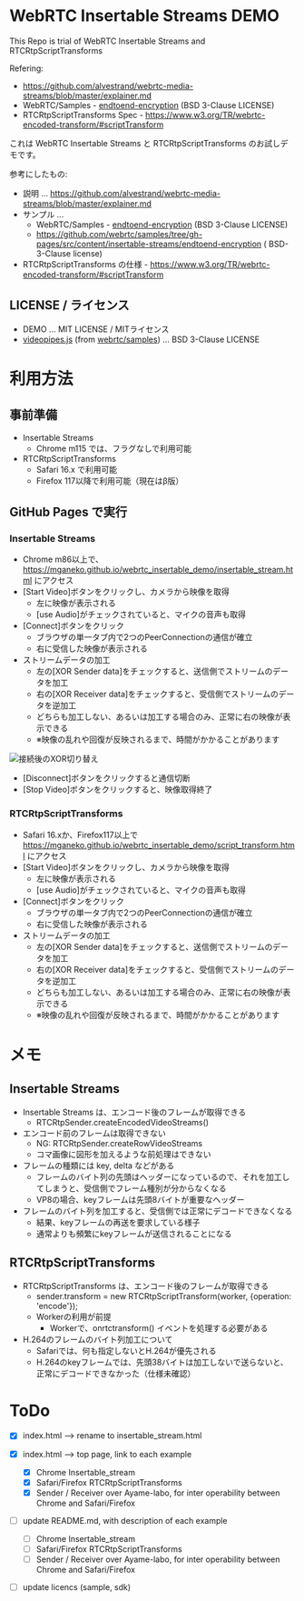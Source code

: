 # WebRTC Insertable Streams DEMO

This Repo is trial of WebRTC Insertable Streams and RTCRtpScriptTransforms

Refering:
- https://github.com/alvestrand/webrtc-media-streams/blob/master/explainer.md
- WebRTC/Samples - [endtoend-encryption](https://github.com/webrtc/samples/tree/gh-pages/src/content/peerconnection/endtoend-encryption) (BSD 3-Clause LICENSE)
- RTCRtpScriptTransforms Spec - https://www.w3.org/TR/webrtc-encoded-transform/#scriptTransform

これは WebRTC Insertable Streams と RTCRtpScriptTransforms のお試しデモです。

参考にしたもの:
- 説明 ... https://github.com/alvestrand/webrtc-media-streams/blob/master/explainer.md
- サンプル ...
  - WebRTC/Samples - [endtoend-encryption](https://github.com/webrtc/samples/tree/gh-pages/src/content/peerconnection/endtoend-encryption) (BSD 3-Clause LICENSE)
  - https://github.com/webrtc/samples/tree/gh-pages/src/content/insertable-streams/endtoend-encryption ( BSD-3-Clause license)
- RTCRtpScriptTransforms の仕様 - https://www.w3.org/TR/webrtc-encoded-transform/#scriptTransform

## LICENSE / ライセンス

- DEMO ... MIT LICENSE / MITライセンス
- [videopipes.js](https://github.com/webrtc/samples/blob/gh-pages/src/content/peerconnection/endtoend-encryption/js/videopipe.js) (from [webrtc/samples](https://github.com/webrtc/samples)) ... BSD 3-Clause LICENSE


# 利用方法

## 事前準備

- Insertable Streams
  - Chrome m115 では、フラグなしで利用可能
- RTCRtpScriptTransforms
  - Safari 16.x で利用可能
  - Firefox 117以降で利用可能（現在はβ版）

## GitHub Pages で実行

### Insertable Streams
- Chrome m86以上で、https://mganeko.github.io/webrtc_insertable_demo/insertable_stream.html にアクセス
- [Start Video]ボタンをクリックし、カメラから映像を取得
  - 左に映像が表示される
  - [use Audio]がチェックされていると、マイクの音声も取得
- [Connect]ボタンをクリック
  - ブラウザの単一タブ内で2つのPeerConnectionの通信が確立
  - 右に受信した映像が表示される
- ストリームデータの加工
  - 左の[XOR Sender data]をチェックすると、送信側でストリームのデータを加工
  - 右の[XOR Receiver data]をチェックすると、受信側でストリームのデータを逆加工
  - どちらも加工しない、あるいは加工する場合のみ、正常に右の映像が表示できる
  - ※映像の乱れや回復が反映されるまで、時間がかかることがあります

![接続後のXOR切り替え](img/insertable_streams_demo.gif "接続後のXOR切り替え")

- [Disconnect]ボタンをクリックすると通信切断
- [Stop Video]ボタンをクリックすると、映像取得終了

### RTCRtpScriptTransforms
- Safari 16.xか、Firefox117以上で https://mganeko.github.io/webrtc_insertable_demo/script_transform.html にアクセス
- [Start Video]ボタンをクリックし、カメラから映像を取得
  - 左に映像が表示される
  - [use Audio]がチェックされていると、マイクの音声も取得
- [Connect]ボタンをクリック
  - ブラウザの単一タブ内で2つのPeerConnectionの通信が確立
  - 右に受信した映像が表示される
- ストリームデータの加工
  - 左の[XOR Sender data]をチェックすると、送信側でストリームのデータを加工
  - 右の[XOR Receiver data]をチェックすると、受信側でストリームのデータを逆加工
  - どちらも加工しない、あるいは加工する場合のみ、正常に右の映像が表示できる
  - ※映像の乱れや回復が反映されるまで、時間がかかることがあります

# メモ

## Insertable Streams

- Insertable Streams は、エンコード後のフレームが取得できる
  - RTCRtpSender.createEncodedVideoStreams()
- エンコード前のフレームは取得できない
  - NG: RTCRtpSender.createRowVideoStreams
  - コマ画像に図形を加えるような前処理はできない
- フレームの種類には key, delta などがある
  - フレームのバイト列の先頭はヘッダーになっているので、それを加工してしまうと、受信側でフレーム種別が分からなくなる
  - VP8の場合、keyフレームは先頭8バイトが重要なヘッダー
- フレームのバイト列を加工すると、受信側では正常にデコードできなくなる
  - 結果、keyフレームの再送を要求している様子
  - 通常よりも頻繁にkeyフレームが送信されることになる

## RTCRtpScriptTransforms

- RTCRtpScriptTransforms は、エンコード後のフレームが取得できる
  - sender.transform = new RTCRtpScriptTransform(worker, {operation: 'encode'});
  - Workerの利用が前提
    - Workerで、onrtctransform() イベントを処理する必要がある
- H.264のフレームのバイト列加工について
  - Safariでは、何も指定しないとH.264が優先される
  - H.264のkeyフレームでは、先頭38バイトは加工しないで送らないと、正常にデコードできなかった（仕様未確認）


# ToDo

- [x] index.html --> rename to insertable_stream.html
- [x] index.html --> top page, link to each example
  - [x] Chrome Insertable_stream
  - [x] Safari/Firefox RTCRtpScriptTransforms
  - [x] Sender / Receiver over Ayame-labo, for inter operability between Chrome and Safari/Firefox
- [ ] update README.md, with description of each example
  - [ ] Chrome Insertable_stream
  - [ ] Safari/Firefox RTCRtpScriptTransforms
  - [ ] Sender / Receiver over Ayame-labo, for inter operability between Chrome and Safari/Firefox
- [ ] update licencs (sample, sdk)



